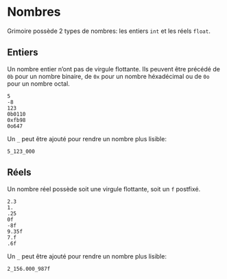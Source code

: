 # Nombres
Grimoire possède 2 types de nombres: les entiers `int` et les réels `float`.

## Entiers

Un nombre entier n’ont pas de virgule flottante.
Ils peuvent être précédé de `0b` pour un nombre binaire, de `0x` pour un nombre héxadécimal ou de `0o` pour un nombre octal.
```grimoire
5
-8
123
0b0110
0xfb98
0o647
```

Un `_` peut être ajouté pour rendre un nombre plus lisible:
```grimoire
5_123_000
```

## Réels

Un nombre réel possède soit une virgule flottante, soit un `f` postfixé.
```grimoire
2.3
1.
.25
0f
-8f
9.35f
7.f
.6f
```

Un `_` peut être ajouté pour rendre un nombre plus lisible:
```grimoire
2_156.000_987f
```
